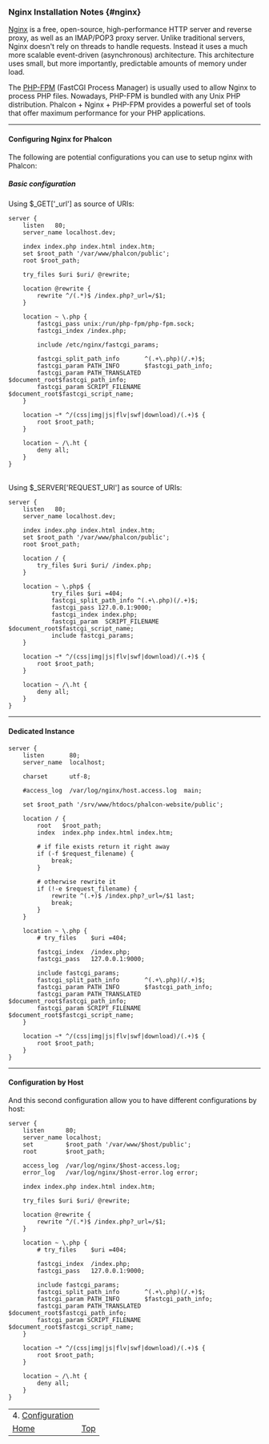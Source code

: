 ### Nginx Installation Notes {#nginx}
[Nginx](http://nginx.org) is a free, open-source, high-performance HTTP server and reverse proxy, as well as an IMAP/POP3 proxy server. Unlike traditional servers, Nginx doesn't rely on threads to handle requests. Instead it uses a much more scalable event-driven (asynchronous) architecture. This architecture uses small, but more importantly, predictable amounts of memory under load.

The [PHP-FPM](http://php-fpm.org) (FastCGI Process Manager) is usually used to allow Nginx to process PHP files. Nowadays, PHP-FPM is bundled with any Unix PHP distribution. Phalcon + Nginx + PHP-FPM provides a powerful set of tools that offer maximum performance for your PHP applications.

***
#### Configuring Nginx for Phalcon
The following are potential configurations you can use to setup nginx with Phalcon:

##### Basic configuration

Using $_GET['_url'] as source of URIs:

    server {
        listen   80;
        server_name localhost.dev;

        index index.php index.html index.htm;
        set $root_path '/var/www/phalcon/public';
        root $root_path;

        try_files $uri $uri/ @rewrite;

        location @rewrite {
            rewrite ^/(.*)$ /index.php?_url=/$1;
        }

        location ~ \.php {
            fastcgi_pass unix:/run/php-fpm/php-fpm.sock;
            fastcgi_index /index.php;

            include /etc/nginx/fastcgi_params;

            fastcgi_split_path_info       ^(.+\.php)(/.+)$;
            fastcgi_param PATH_INFO       $fastcgi_path_info;
            fastcgi_param PATH_TRANSLATED $document_root$fastcgi_path_info;
            fastcgi_param SCRIPT_FILENAME $document_root$fastcgi_script_name;
        }

        location ~* ^/(css|img|js|flv|swf|download)/(.+)$ {
            root $root_path;
        }

        location ~ /\.ht {
            deny all;
        }
    }
<br/>
Using $_SERVER['REQUEST_URI'] as source of URIs:

    server {
        listen   80;
        server_name localhost.dev;

        index index.php index.html index.htm;
        set $root_path '/var/www/phalcon/public';
        root $root_path;

        location / {
            try_files $uri $uri/ /index.php;
        }

        location ~ \.php$ {
                try_files $uri =404;
                fastcgi_split_path_info ^(.+\.php)(/.+)$;
                fastcgi_pass 127.0.0.1:9000;
                fastcgi_index index.php;
                fastcgi_param  SCRIPT_FILENAME  $document_root$fastcgi_script_name;
                include fastcgi_params;
        }

        location ~* ^/(css|img|js|flv|swf|download)/(.+)$ {
            root $root_path;
        }

        location ~ /\.ht {
            deny all;
        }
    }

***
#### Dedicated Instance

    server {
        listen       80;
        server_name  localhost;

        charset      utf-8;

        #access_log  /var/log/nginx/host.access.log  main;

        set $root_path '/srv/www/htdocs/phalcon-website/public';

        location / {
            root   $root_path;
            index  index.php index.html index.htm;

            # if file exists return it right away
            if (-f $request_filename) {
                break;
            }

            # otherwise rewrite it
            if (!-e $request_filename) {
                rewrite ^(.+)$ /index.php?_url=/$1 last;
                break;
            }
        }

        location ~ \.php {
            # try_files    $uri =404;

            fastcgi_index  /index.php;
            fastcgi_pass   127.0.0.1:9000;

            include fastcgi_params;
            fastcgi_split_path_info       ^(.+\.php)(/.+)$;
            fastcgi_param PATH_INFO       $fastcgi_path_info;
            fastcgi_param PATH_TRANSLATED $document_root$fastcgi_path_info;
            fastcgi_param SCRIPT_FILENAME $document_root$fastcgi_script_name;
        }

        location ~* ^/(css|img|js|flv|swf|download)/(.+)$ {
            root $root_path;
        }
    }

***
#### Configuration by Host
And this second configuration allow you to have different configurations by host:

    server {
        listen      80;
        server_name localhost;
        set         $root_path '/var/www/$host/public';
        root        $root_path;

        access_log  /var/log/nginx/$host-access.log;
        error_log   /var/log/nginx/$host-error.log error;

        index index.php index.html index.htm;

        try_files $uri $uri/ @rewrite;

        location @rewrite {
            rewrite ^/(.*)$ /index.php?_url=/$1;
        }

        location ~ \.php {
            # try_files    $uri =404;

            fastcgi_index  /index.php;
            fastcgi_pass   127.0.0.1:9000;

            include fastcgi_params;
            fastcgi_split_path_info       ^(.+\.php)(/.+)$;
            fastcgi_param PATH_INFO       $fastcgi_path_info;
            fastcgi_param PATH_TRANSLATED $document_root$fastcgi_path_info;
            fastcgi_param SCRIPT_FILENAME $document_root$fastcgi_script_name;
        }

        location ~* ^/(css|img|js|flv|swf|download)/(.+)$ {
            root $root_path;
        }

        location ~ /\.ht {
            deny all;
        }
    }

|                                      |               |
| :----------------------------------- | ------------: |
| 4. [Configuration](../configuration) |               |
| [Home](../doc)                       | [Top](#nginx) |